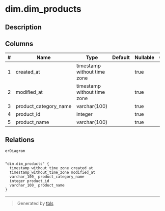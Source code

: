 # dim.dim_products

## Description

## Columns

| # | Name                  | Type                        | Default | Nullable | Children | Parents | Comment |
| - | --------------------- | --------------------------- | ------- | -------- | -------- | ------- | ------- |
| 1 | created_at            | timestamp without time zone |         | true     |          |         |         |
| 2 | modified_at           | timestamp without time zone |         | true     |          |         |         |
| 3 | product_category_name | varchar(100)                |         | true     |          |         |         |
| 4 | product_id            | integer                     |         | true     |          |         |         |
| 5 | product_name          | varchar(100)                |         | true     |          |         |         |

## Relations

```mermaid
erDiagram


"dim.dim_products" {
  timestamp_without_time_zone created_at
  timestamp_without_time_zone modified_at
  varchar_100_ product_category_name
  integer product_id
  varchar_100_ product_name
}
```

---

> Generated by [tbls](https://github.com/k1LoW/tbls)
